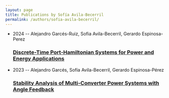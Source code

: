 ```yaml
---
layout: page
title: Publications by Sofía Avila-Becerril
permalink: /authors/sofia-avila-becerril/
---
```


<ul class="post-list">
<li><span class='post-meta'>2024 -- Alejandro Garcés-Ruiz, Sofia Avila-Becerril, Gerardo Espinosa-Perez</span><h3><a class='post-link' href='../../discrete-time-port-hamiltonian-systems-for-power-and-energy-applications'>Discrete-Time Port-Hamiltonian Systems for Power and Energy Applications</a></h3></li>
<li><span class='post-meta'>2023 -- Alejandro Garcés, Sofía Avila-Becerril, Gerardo Espinosa-Pérez</span><h3><a class='post-link' href='../../stability-analysis-of-multi-converter-power-systems-with-angle-feedback'>Stability Analysis of Multi-Converter Power Systems with Angle Feedback</a></h3></li>

</ul>
